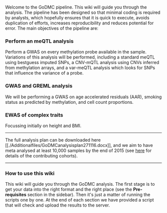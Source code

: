 Welcome to the GoDMC pipeline. This wiki will guide you through the analysis. The pipeline has been designed so that minimal coding is required by analysts, which hopefully ensures that it is quick to execute, avoids duplication of efforts, increases reproducibility and reduces potential for error. The main objectives of the pipeline are:

### Perform an meQTL analysis
Perform a GWAS on every methylation probe available in the sample. Variations of this analysis will be performed, including a standard meQTL using bestguess imputed SNPs, a CNV-mQTL analysis using CNVs inferred from methylation arrays, and a var-meQTL analysis which looks for SNPs that influence the variance of a probe. 

### GWAS and GREML analysis
We will be performing a GWAS on age accelerated residuals (AAR), smoking status as predicted by methylation, and cell count proportions.

### EWAS of complex traits
Focussing initially on height and BMI.

---

The full analysis plan can be downloaded here [[./Additionalfiles/GoDMCanalysisplan271116.docx]], and we aim to have meta analysed at least 10,000 samples by the end of 2015 (see [here](https://docs.google.com/spreadsheets/d/1iOr0ZyLr8OOmhOsHLCxoBEhanJ2K_LZG-X1YrnDFyRc/edit?usp=sharing) for details of the contributing cohorts).

---

### How to use this wiki

This wiki will guide you through the GoDMC analysis. The first stage is to get your data into the right format and the right place (see the **Pre-requisites** section in the sidebar). Then it's just a matter of running the scripts one by one. At the end of each section we have provided a script that will check and upload the results to the server.